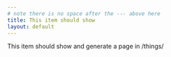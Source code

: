 ```yaml
---
# note there is no space after the --- above here
title: This item should show
layout: default
---  
```


This item should show and generate a page in /things/